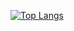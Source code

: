 [![Top Langs](https://github-readme-stats.vercel.app/api/top-langs/?username=Franco-M-Enzian)](https://github.com/anuraghazra/github-readme-stats)

